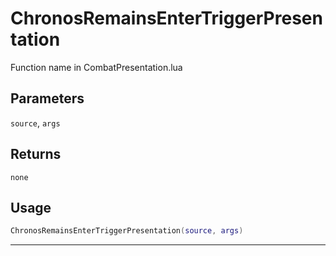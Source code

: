 # ChronosRemainsEnterTriggerPresentation
Function name in CombatPresentation.lua
## Parameters
`source`, `args`
## Returns
`none`
## Usage
```lua
ChronosRemainsEnterTriggerPresentation(source, args)
```
---
